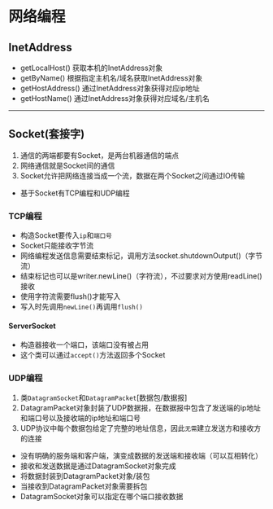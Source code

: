 # 网络编程

## InetAddress

- getLocalHost()    获取本机的InetAddress对象
- getByName()    根据指定主机名/域名获取InetAddress对象
- getHostAddress()    通过InetAddress对象获得对应ip地址
- getHostName()    通过InetAddress对象获得对应域名/主机名

---

## Socket(套接字)

1. 通信的两端都要有Socket，是两台机器通信的端点
2. 网络通信就是Socket间的通信
3. Socket允许把网络连接当成一个流，数据在两个Socket之间通过IO传输



- 基于Socket有TCP编程和UDP编程

### TCP编程

- 构造Socket要传入`ip`和`端口号`
- Socket只能接收字节流
- 网络编程发送信息需要结束标记，调用方法socket.shutdownOutput()（字节流）
- 结束标记也可以是writer.newLine()（字符流），不过要求对方使用readLine()接收
- 使用字符流需要flush()才能写入
- 写入时先调用`newLine()`再调用`flush()`



#### ServerSocket

- 构造器接收一个端口，该端口没有被占用
- 这个类可以通过`accept()`方法返回多个Socket



### UDP编程

1. 类`DatagramSocket`和`DatagramPacket`[数据包/数据报]
2. DatagramPacket对象封装了UDP数据报，在数据报中包含了发送端的ip地址和端口号以及接收端的ip地址和端口号
3. UDP协议中每个数据包给定了完整的地址信息，因此`无需`建立发送方和接收方的连接



- 没有明确的服务端和客户端，演变成数据的发送端和接收端（可以互相转化）
- 接收和发送数据是通过DatagramSocket对象完成
- 将数据封装到DatagramPacket对象/装包
- 当接收到DatagramPacket对象需要拆包
- DatagramSocket对象可以指定在哪个端口接收数据
